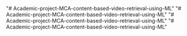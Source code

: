 "# Academic-project-MCA-content-based-video-retrieval-using-ML" 
"# Academic-project-MCA-content-based-video-retrieval-using-ML" 
"# Academic-project-MCA-content-based-video-retrieval-using-ML" 
"# Academic-project-MCA-content-based-video-retrieval-using-ML" 
